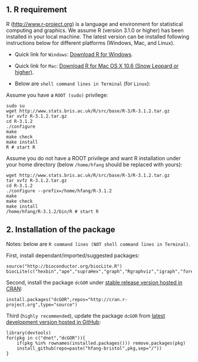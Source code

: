 ## 1. R requirement

R (http://www.r-project.org) is a language and environment for statistical computing and graphics. We assume R (version 3.1.0 or higher) has been installed in your local machine. The latest version can be installed following instructions below for different platforms (Windows, Mac, and Linux).

* Quick link for `Windows`: [Download R for Windows](http://cran.r-project.org/bin/windows/base/R-3.1.2-win.exe).
* Quick link for `Mac`: [Download R for Mac OS X 10.6 (Snow Leopard or higher)](http://cran.r-project.org/bin/macosx).

* Below are `shell command lines in Terminal` (for `Linux`):

Assume you have a `ROOT (sudo)` privilege:
    
    sudo su
    wget http://www.stats.bris.ac.uk/R/src/base/R-3/R-3.1.2.tar.gz
    tar xvfz R-3.1.2.tar.gz
    cd R-3.1.2
    ./configure
    make
    make check
    make install
    R # start R

Assume you do not have a ROOT privilege and want R installation under your home directory (below `/home/hfang` should be replaced with yours):

    wget http://www.stats.bris.ac.uk/R/src/base/R-3/R-3.1.2.tar.gz
    tar xvfz R-3.1.2.tar.gz
    cd R-3.1.2
    ./configure --prefix=/home/hfang/R-3.1.2
    make
    make check
    make install
    /home/hfang/R-3.1.2/bin/R # start R

## 2. Installation of the package

Notes: below are `R command lines (NOT shell command lines in Terminal)`.

First, install dependant/imported/suggested packages:

    source("http://bioconductor.org/biocLite.R")
    biocLite(c("hexbin","ape","supraHex","graph","Rgraphviz","igraph","foreach","doMC","dnet","devtools"))

Second, install the package `dcGOR` under [stable release version hosted in CRAN](http://cran.r-project.org/package=dcGOR):

    install.packages("dcGOR",repos="http://cran.r-project.org",type="source")

Third (`highly recommended`), update the package `dcGOR` from [latest development version hosted in GitHub](https://github.com/hfang-bristol/dcGOR):

    library(devtools)
    for(pkg in c("dnet","dcGOR")){
        if(pkg %in% rownames(installed.packages())) remove.packages(pkg)
        install_github(repo=paste("hfang-bristol",pkg,sep="/"))
    }
